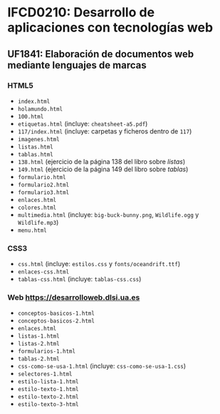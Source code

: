 # IFCD0210: Desarrollo de aplicaciones con tecnologías web

## UF1841: Elaboración de documentos web mediante lenguajes de marcas

### HTML5
- `index.html`
- `holamundo.html`
- `100.html`
- `etiquetas.html` (incluye: `cheatsheet-a5.pdf`)
- `117/index.html` (incluye: carpetas y ficheros dentro de `117`)
- `imagenes.html`
- `listas.html`
- `tablas.html`
- `138.html` (ejercicio de la página 138 del libro sobre _listas_)
- `149.html` (ejercicio de la página 149 del libro sobre _tablas_)
- `formulario.html`
- `formulario2.html`
- `formulario3.html`
- `enlaces.html`
- `colores.html`
- `multimedia.html` (incluye: `big-buck-bunny.png`, `Wildlife.ogg` y `Wildlife.mp3`)
- `menu.html`

### CSS3
- `css.html` (incluye: `estilos.css` y `fonts/oceandrift.ttf`)
- `enlaces-css.html`
- `tablas-css.html` (incluye: `tablas-css.css`)

### Web https://desarrolloweb.dlsi.ua.es
- `conceptos-basicos-1.html`
- `conceptos-basicos-2.html`
- `enlaces.html`
- `listas-1.html`
- `listas-2.html`
- `formularios-1.html`
- `tablas-2.html`
- `css-como-se-usa-1.html` (incluye: `css-como-se-usa-1.css`)
- `selectores-1.html`
- `estilo-lista-1.html`
- `estilo-texto-1.html`
- `estilo-texto-2.html`
- `estilo-texto-3-html`
